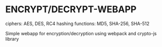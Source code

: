 # ENCRYPT/DECRYPT-WEBAPP

ciphers: AES, DES, RC4
hashing functions: MD5, SHA-256, SHA-512

Simple webapp for encryption/decryption using webpack and crypto-js library
